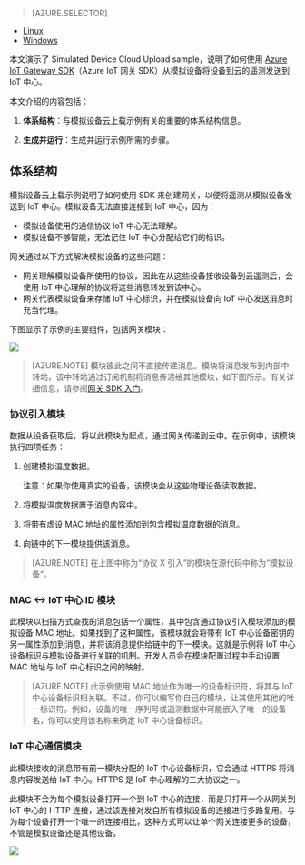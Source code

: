> [AZURE.SELECTOR]
- [Linux](/documentation/articles/iot-hub-linux-gateway-sdk-simulated-device/)
- [Windows](/documentation/articles/iot-hub-windows-gateway-sdk-simulated-device/)

本文演示了 Simulated Device Cloud Upload sample，说明了如何使用 [Azure IoT Gateway SDK][lnk-sdk]（Azure IoT 网关 SDK）从模拟设备将设备到云的遥测发送到 IoT 中心。

本文介绍的内容包括：

1. **体系结构**：与模拟设备云上载示例有关的重要的体系结构信息。

2. **生成并运行**：生成并运行示例所需的步骤。

## 体系结构

模拟设备云上载示例说明了如何使用 SDK 来创建网关，以便将遥测从模拟设备发送到 IoT 中心。模拟设备无法直接连接到 IoT 中心，因为：

- 模拟设备使用的通信协议 IoT 中心无法理解。
- 模拟设备不够智能，无法记住 IoT 中心分配给它们的标识。

网关通过以下方式解决模拟设备的这些问题：

- 网关理解模拟设备所使用的协议，因此在从这些设备接收设备到云遥测后，会使用 IoT 中心理解的协议将这些消息转发到该中心。
- 网关代表模拟设备来存储 IoT 中心标识，并在模拟设备向 IoT 中心发送消息时充当代理。

下图显示了示例的主要组件，包括网关模块：

![][1]


> [AZURE.NOTE] 模块彼此之间不直接传递消息。模块将消息发布到内部中转站，该中转站通过订阅机制将消息传递给其他模块，如下图所示。有关详细信息，请参阅[网关 SDK 入门][lnk-gw-getstarted]。

### 协议引入模块

数据从设备获取后，将以此模块为起点，通过网关传递到云中。在示例中，该模块执行四项任务：

1.  创建模拟温度数据。
    
    注意：如果你使用真实的设备，该模块会从这些物理设备读取数据。

2.  将模拟温度数据置于消息内容中。

3.  将带有虚设 MAC 地址的属性添加到包含模拟温度数据的消息。

4.  向链中的下一模块提供该消息。

> [AZURE.NOTE] 在上图中称为“协议 X 引入”的模块在源代码中称为“模拟设备”。

### MAC &lt;-&gt; IoT 中心 ID 模块

此模块以扫描方式查找的消息包括一个属性，其中包含通过协议引入模块添加的模拟设备 MAC 地址。如果找到了这种属性，该模块就会将带有 IoT 中心设备密钥的另一属性添加到消息，并将该消息提供给链中的下一模块。这就是示例将 IoT 中心设备标识与模拟设备进行关联的机制。开发人员会在模块配置过程中手动设置 MAC 地址与 IoT 中心标识之间的映射。

> [AZURE.NOTE]  此示例使用 MAC 地址作为唯一的设备标识符，将其与 IoT 中心设备标识相关联。不过，你可以编写你自己的模块，让其使用其他的唯一标识符。例如，设备的唯一序列号或遥测数据中可能嵌入了唯一的设备名，你可以使用该名称来确定 IoT 中心设备标识。

### IoT 中心通信模块

此模块接收的消息带有前一模块分配的 IoT 中心设备标识，它会通过 HTTPS 将消息内容发送给 IoT 中心。HTTPS 是 IoT 中心理解的三大协议之一。

此模块不会为每个模拟设备打开一个到 IoT 中心的连接，而是只打开一个从网关到 IoT 中心的 HTTP 连接，通过该连接对发自所有模拟设备的连接进行多路复用。与为每个设备打开一个唯一的连接相比，这种方式可以让单个网关连接更多的设备，不管是模拟设备还是其他设备。

![][2]


<!-- Images -->
[1]: ./media/iot-hub-gateway-sdk-simulated-selector/image1.png
[2]: ./media/iot-hub-gateway-sdk-simulated-selector/image2.png

<!-- Links -->

[lnk-sdk]: https://github.com/Azure/azure-iot-gateway-sdk
[lnk-gw-getstarted]: /documentation/articles/iot-hub-linux-gateway-sdk-get-started/
<!---HONumber=Mooncake_0523_2016-->
